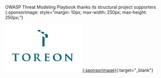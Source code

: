 OWASP Threat Modeling Playbook thanks its structural project supporters 
{:sponsorimage: style="margin: 10px; max-width: 250px; max-height: 250px;"}

[![Toreon](assets/images/sponsors/toreon.jpeg){:sponsorimage}](https://www.toreon.com/threatmodeling/){:target="_blank"}
